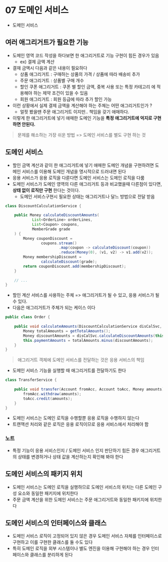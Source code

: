 # 07 도메인 서비스
- 도메인 서비스

## 여러 애그리거트가 필요한 기능
- 도메인 영역 코드 작성을 하다보면 한 애그리거트로 기능 구현이 힘든 경우가 있음
  - ex) 결제 금액 계산
- 결재 금액시 다음과 같은 내용이 필요하다
  - 상품 애그리거트 : 구매하는 상품의 가격 / 상품에 따라 배송비 추가
  - 주문 애그리거트 : 상품별 구매 개수
  - 할인 쿠폰 애그리거트 : 쿠폰 별 할인 금액, 중복 사용 또는 특정 카테고리 에 적용해야 하는 제약 조건이 있을 수 있음
  - 회원 애그리거트 : 회원 등급에 따라 추가 할인 가능
- 이런 상황에서 실제 결제 금액을 계산해야 하는 주체는 어떤 애그리거트인가 ?
  - 얼핏 봤을땐 주문 애그리거트 이지만.. 책임을 갖기 애매하다.
- 이렇게 한 애그리거트에 넣기 애매한 도메인 기능을 **특정 애그리거트에 억지로 구현하면 안된다.**

> 문제를 해소하는 가장 쉬운 방법 => 도메인 서비스를 별도 구현 하는 것

## 도메인 서비스
- 할인 금액 계산과 같이 한 애그리거트에 넣기 애매한 도메인 개념을 구현하려면 도메인 서비스를 이용해 도메인 개념을 명시적으로 드러내면 된다
- 응용 서비스가 응용 로직을 다룬다면 도메인 서비스는 도메인 로직을 다룸
- 도메인 서비스가 도메인 영역의 다른 애그리거트 등과 비교했을때 다른점이 있다면, **상태 없이 로직만 구현** 한다는 것이다.
  - 도메인 서비스구현시 필요한 상태는 애그리거트나 달느 방법으로 전달 받음

```java
class DiscountCalculationService {
    
    public Money calculateDiscountAmounts(
            List<OrderLine> orderLines,
            List<Coupon> coupons,
            MemberGrade grade
    ) {
        Money couponDiscount =
                coupons.stream()
                        .map(coupon -> calculateDiscount(coupon))
                        .reduce(Money(0), (v1, v2) -> v1.add(v2));
        Money membershipDiscount = 
                calculateDiscount(grade);
        return couponDiscount.add(membershipDiscount);
    }
    
    // ...
}
```
- 할인 계산 서비스를 사용하는 주체 => 애그리거트가 될 수 있고, 응용 서비스가 될 수 있다.
- 다음은 애그리거트가 주체가 되는 케이스 이다
    
```java
public class Order {
    
    public void calculateAmounts(DiscountCalculationService disCalSvc, MemberGrade grade) {
        Money totalAmounts = getTotalAmounts();
        Money discountAmounts = disCalSvc.calculateDiscountAmounts(this.orderLines, this.coupons, grade);
        this.paymentAmounts = totalAmounts.minus(discountAmounts);
    }
}
```
> 애그리거트 객체에 도메인 서비스를 전달하는 것은 응용 서비스의 책임

- 도메인 서비스 기능을 실행할 때 애그리거트를 전달하기도 한다

```java
class TransferService {
    
    public void transfer(Account fromAcc, Account toAcc, Money amounts) {
        fromAcc.withdraw(amounts);
        toAcc.credit(amounts);
    }
}
```
- 도메인 서비스는 도메인 로직을 수행할뿐 응용 로직을 수행하지 않는다
- 트랜잭션 처리와 같은 로직은 응용 로직이므로 응용 서비스에서 처리해야 함

### 노트
- 특정 기능이 응용 서비스인지 / 도메인 서비스 인지 판단하기 힘든 경우 애그리거트의 상태를 변경하거나 상태 값을 계산하는지 확인해 봐야 한다

## 도메인 서비스의 패키지 위치
- 도메인 서비스는 도메인 로직을 실행하므로 도메인 서비스의 위치는 다른 도메인 구성 요소와 동일한 패키지에 위치한다
- 주문 금액 계산을 위한 도메인 서비스는 주문 애그리거트와 동일한 패키지에 위치한다

## 도메인 서비스의 인터페이스와 클래스
- 도메인 서비스 로직이 고정되어 있지 않은 경우 도메인 서비스 자체를 인터페이스로 구현하고 이를 구현한 클래스를 둘 수도 있다
- 특히 도메인 로직을 외부 시스템이나 별도 엔진을 이용해 구현해야 하는 경우 인터페이스와 클래스를 분리하게 된다
